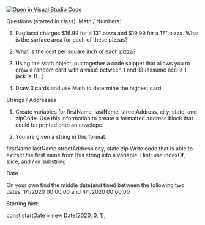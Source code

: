 [![Open in Visual Studio Code](https://classroom.github.com/assets/open-in-vscode-c66648af7eb3fe8bc4f294546bfd86ef473780cde1dea487d3c4ff354943c9ae.svg)](https://classroom.github.com/online_ide?assignment_repo_id=8978118&assignment_repo_type=AssignmentRepo)


Questions (started in class):
Math / Numbers:

1. Pagliacci charges $16.99 for a 13” pizza and $19.99 for a 17” pizza.  What is the surface area for each of these pizzas?

2. What is the cost per square inch of each pizza?

3. Using the Math object, put together a code snippet that allows you to draw a random card with a value between 1 and 13 (assume ace is 1, jack is 11…)

4. Draw 3 cards and use Math to determine the highest card

Strings / Addresses

1. Create variables for firstName, lastName, streetAddress, city, state, and zipCode. Use this information to create a formatted address block that could be printed onto an envelope.

2. You are given a string in this format:

firstName lastName
streetAddress
city, state zip
Write code that is able to extract the first name from this string into a variable.  Hint: use indexOf, slice, and / or substring

Date

On your own find the middle date(and time) between the following two dates:
1/1/2020 00:00:00 and 4/1/2020 00:00:00

Starting hint:

const startDate = new Date(2020, 0, 1);